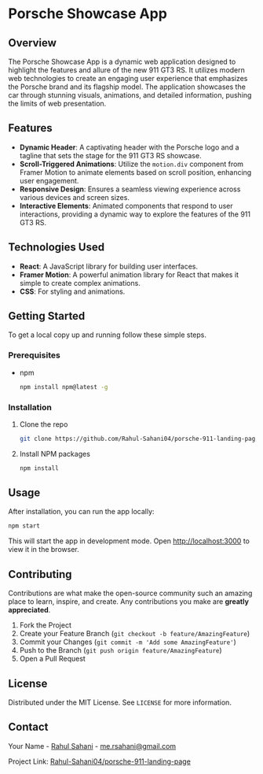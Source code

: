 # Porsche Showcase App

## Overview

The Porsche Showcase App is a dynamic web application designed to highlight the features and allure of the new 911 GT3 RS. It utilizes modern web technologies to create an engaging user experience that emphasizes the Porsche brand and its flagship model. The application showcases the car through stunning visuals, animations, and detailed information, pushing the limits of web presentation.

## Features

- **Dynamic Header**: A captivating header with the Porsche logo and a tagline that sets the stage for the 911 GT3 RS showcase.
- **Scroll-Triggered Animations**: Utilize the `motion.div` component from Framer Motion to animate elements based on scroll position, enhancing user engagement.
- **Responsive Design**: Ensures a seamless viewing experience across various devices and screen sizes.
- **Interactive Elements**: Animated components that respond to user interactions, providing a dynamic way to explore the features of the 911 GT3 RS.

## Technologies Used

- **React**: A JavaScript library for building user interfaces.
- **Framer Motion**: A powerful animation library for React that makes it simple to create complex animations.
- **CSS**: For styling and animations.

## Getting Started

To get a local copy up and running follow these simple steps.

### Prerequisites

- npm
  ```sh
  npm install npm@latest -g
  ```

### Installation

1. Clone the repo
   ```sh
   git clone https://github.com/Rahul-Sahani04/porsche-911-landing-page.git
   ```
2. Install NPM packages
   ```sh
   npm install
   ```

## Usage

After installation, you can run the app locally:

```sh
npm start
```

This will start the app in development mode. Open [http://localhost:3000](http://localhost:3000) to view it in the browser.

## Contributing

Contributions are what make the open-source community such an amazing place to learn, inspire, and create. Any contributions you make are **greatly appreciated**.

1. Fork the Project
2. Create your Feature Branch (`git checkout -b feature/AmazingFeature`)
3. Commit your Changes (`git commit -m 'Add some AmazingFeature'`)
4. Push to the Branch (`git push origin feature/AmazingFeature`)
5. Open a Pull Request

## License

Distributed under the MIT License. See `LICENSE` for more information.

## Contact

Your Name - [Rahul Sahani](https://github.com/Rahul-Sahani04/) - me.rsahani@gmail.com

Project Link: [Rahul-Sahani04/porsche-911-landing-page](https://github.com/Rahul-Sahani04/porsche-911-landing-page)
